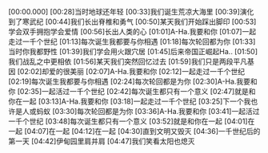 [00:00.000]
[00:28]当时地球还年轻
[00:33]我们诞生荒凉大海里
[00:39]演化到了寒武纪
[00:44]我们长出脊椎和勇气
[00:50]某天我们开始踩出脚印
[00:53]学会双手拥抱学会爱情
[00:56]长出人类的心
[01:01]A-Ha.我要和你
[01:07]一起走过一千个世纪
[01:13]每次诞生我都要与你相遇
[01:18]每次轮回都为你
[01:33]当时你我都野性
[01:39]我们学会用火跟穴居
[01:45]后来帝国正崛起Ha..
[01:50]我们战乱之中更相依
[01:56]某天我们突然回忆过去
[01:59]我们只是两段平凡基因
[02:02]却爱的很美丽
[02:07]A-Ha.我要和你
[02:12]一起走过一千个世纪
[02:19]每次诞生我都要与你相遇
[02:24]每次轮回都是为你
[02:30]A-Ha.我要和你
[02:35]一起活过一千个世纪
[02:42]每次诞生都只有一个意义
[02:47]就是和你在一起
[03:13]A-Ha.我要和你
[03:18]一起走过一千个世纪
[03:25]下一个我也许是人或蚂蚁
[03:30]每次轮回都是为你
[03:36]A-Ha.我要和你
[03:41]一起活过一千个世纪
[03:48]每次诞生都只有一个意义
[03:52]就是和你在一起
[04:01]在一起
[04:07]在一起
[04:12]在一起
[04:30]直到文明又毁灭
[04:36]一千世纪后的第一天
[04:42]伊甸园里肩并肩
[04:47]我们笑看太阳也熄灭